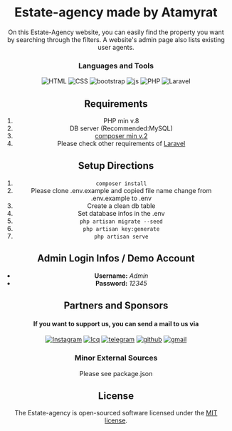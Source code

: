 <div align="center">

Estate-agency made by Atamyrat
======
  On this Estate-Agency website, you can easily find the property you want by searching through the filters. A website's admin page also lists existing user agents. 

### Languages and Tools
![HTML](https://img.shields.io/badge/-HTML5-000000?style=for-the-badge&logo=html5)
![CSS](https://img.shields.io/badge/-CSS3-000000?style=for-the-badge&logo=css3)
![bootstrap](https://img.shields.io/badge/-Bootstrap-000000?style=for-the-badge&logo=Bootstrap) 
![js](https://img.shields.io/badge/-JavaScript-000000?style=for-the-badge&logo=Javascript)
![PHP](https://img.shields.io/badge/-PHP-000000?style=for-the-badge&logo=PHP) 
![Laravel](https://img.shields.io/badge/-Laravel-000000?style=for-the-badge&logo=Laravel)

Requirements
------
1. PHP min v.8
2. DB server (Recommended:MySQL)
3. [composer min v.2](https://getcomposer.org/)
4. Please check other requirements of  [Laravel](https://laravel.com/)

Setup Directions
------
1. ```composer install```
2. Please clone .env.example and copied file name change from .env.example to .env
3. Create a clean db table
4. Set database infos in the .env
5. ```php artisan migrate --seed```
6. ```php artisan key:generate```
7. ```php artisan serve```

Admin Login Infos / Demo Account
------
- **Username:** *Admin*
- **Password:** *12345*
## Partners and Sponsors

#### If you want to support us, you can send a mail to us via
<a href="https://www.instagram.com/sukurow_atamyrat">![Instagram](https://img.shields.io/badge/-Instagram-000000?style=for-the-badge&logo=Instagram)</a>
<a href='https://icq.im/tm_anonymous'>![Icq](https://img.shields.io/badge/-ICQ-000000?style=for-the-badge&logo=icq)</a>
<a href="https://t.me/programmist_hacker">![telegram](https://img.shields.io/badge/-telegram-000000?style=for-the-badge&logo=telegram)</a>
<a href='https://github.com/atamyrat2005'>![github](https://img.shields.io/badge/-github-000000?style=for-the-badge&logo=github)</a>
<a href="mailto:komputeratamyrat@gmail.com">![gmail](https://img.shields.io/badge/-Gmail-000000?style=for-the-badge&logo=gmail)</a>

### Minor External Sources

Please see package.json

License
------
The Estate-agency is open-sourced software licensed under the [MIT license](https://opensource.org/licenses/MIT).

</div>